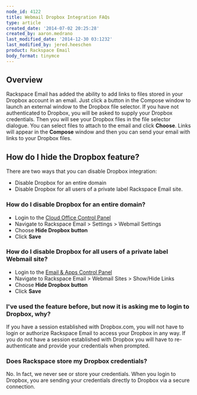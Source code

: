 ```yaml
---
node_id: 4122
title: Webmail Dropbox Integration FAQs
type: article
created_date: '2014-07-02 20:25:28'
created_by: aaron.medrano
last_modified_date: '2014-12-30 03:1232'
last_modified_by: jered.heeschen
product: Rackspace Email
body_format: tinymce
---
```


Overview
--------

Rackspace Email has added the ability to add links to files stored in
your Dropbox account in an email. Just click a button in the Compose
window to launch an external window to the Dropbox file selector. If you
have not authenticated to Dropbox, you will be asked to supply your
Dropbox credentials. Then you will see your Dropbox files in the file
selector dialogue. You can select files to attach to the email and click
**Choose**. Links will appear in the **Compose** window and then you can
send your email with links to your Dropbox files.

How do I hide the Dropbox feature?
----------------------------------

There are two ways that you can disable Dropbox integration:

-   Disable Dropbox for an entire domain
-   Disable Dropbox for all users of a private label Rackspace Email
    site.

### How do I disable Dropbox for an entire domain?

-   Login to the [Cloud Office Control
    Panel](https://cp.rackspace.com "Email & Apps Control Panel")
-   Navigate to Rackspace Email \> Settings \> Webmail Settings
-   Choose **Hide Dropbox button**
-   Click **Save**

### How do I disable Dropbox for all users of a private label Webmail site?

-   Login to the [Email & Apps Control
    Panel](https://cp.rackspace.com "Email & Apps Control Panel")
-   Navigate to Rackspace Email \> Webmail Sites \> Show/Hide Links
-   Choose **Hide Dropbox button**
-   Click **Save**

### I've used the feature before, but now it is asking me to login to Dropbox, why?

If you have a session established with Dropbox.com, you will not have to
login or authorize Rackspace Email to access your Dropbox in any way. If
you do not have a session established with Dropbox you will have to
re-authenticate and provide your credentials when prompted.

### Does Rackspace store my Dropbox credentials?

No. In fact, we never see or store your credentials. When you login to
Dropbox, you are sending your credentials directly to Dropbox via a
secure connection.

